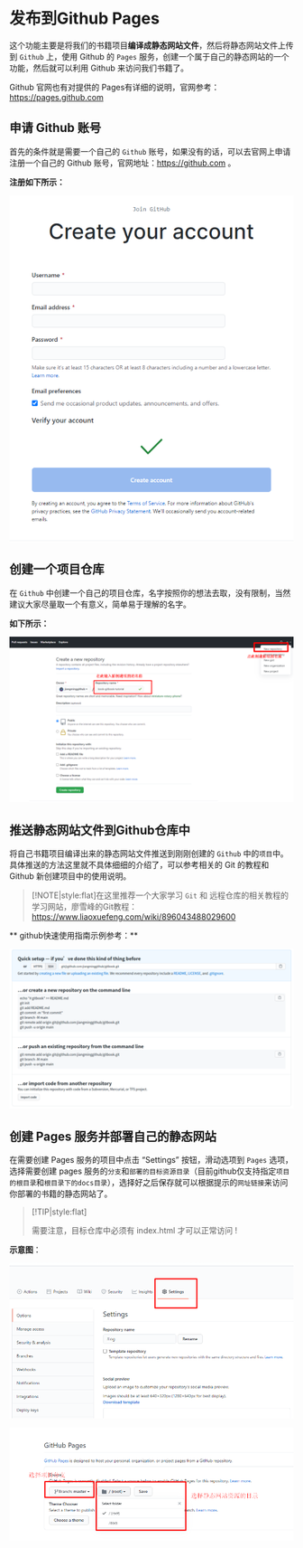 # 发布到Github Pages



这个功能主要是将我们的书籍项目**编译成静态网站文件**，然后将静态网站文件上传到 `Github` 上，使用 Github 的 `Pages` 服务，创建一个属于自己的静态网站的一个功能，然后就可以利用 Github 来访问我们书籍了。

Github 官网也有对提供的 Pages有详细的说明，官网参考：<https://pages.github.com>





## 申请 Github 账号



首先的条件就是需要一个自己的 `Github` 账号，如果没有的话，可以去官网上申请注册一个自己的 Github 账号，官网地址：<https://github.com> 。

**注册如下所示：**

![注册Github账号](../images/register-github-account.png "注册Github账号")





## 创建一个项目仓库



在 `Github` 中创建一个自己的项目仓库，名字按照你的想法去取，没有限制，当然建议大家尽量取一个有意义，简单易于理解的名字。



**如下所示：**

![Github中创建一个仓库](../images/add-github-project.png "Github中创建一个仓库")

## 推送静态网站文件到Github仓库中



将自己书籍项目编译出来的静态网站文件推送到刚刚创建的 `Github` 中的`项目`中。具体推送的方法这里就不具体细细的介绍了，可以参考相关的 Git 的教程和  Github 新创建项目中的使用说明。

> [!NOTE|style:flat]在这里推荐一个大家学习 `Git` 和 远程仓库的相关教程的学习网站，廖雪峰的Git教程：<https://www.liaoxuefeng.com/wiki/896043488029600>


** github快速使用指南示例参考：**

![Github远程仓库快速指南](../images/github-repository-init.png "Github远程仓库快速指南")



## 创建 Pages 服务并部署自己的静态网站



在需要创建 Pages 服务的项目中点击 “Settings” 按钮，滑动选项到 `Pages` 选项，选择需要创建 pages 服务的`分支`和`部署的目标资源目录`（目前github仅支持指定`项目的根目录`和`根目录下的docs目录`），选择好之后保存就可以根据提示的`网址链接`来访问你部署的书籍的静态网站了。



> [!TIP|style:flat]
>
> 需要注意，目标仓库中必须有 index.html 才可以正常访问 !



**示意图**：

![点击Settings按钮](../images/github-settings-button.png "点击Settings按钮")



![Pages配置](../images/github-pages.png "Pages配置")





<!-- ex_nolevel -->